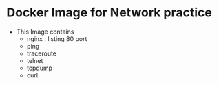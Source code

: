 # Docker Image for Network practice 

* This Image contains
    - nginx : listing 80 port
    - ping
    - traceroute
    - telnet
    - tcpdump
    - curl
